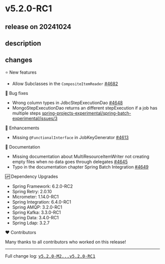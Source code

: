 # v5.2.0-RC1

## release on 20241024

## description

## changes

⭐ New features

* Allow Subclasses in the <code>CompositeItemReader</code> <a class="issue-link js-issue-link" data-error-text="Failed to load title" data-id="2586145665" data-permission-text="Title is private" data-url="https://github.com/spring-projects/spring-batch/issues/4682" data-hovercard-type="pull_request" data-hovercard-url="/spring-projects/spring-batch/pull/4682/hovercard" href="https://github.com/spring-projects/spring-batch/pull/4682">#4682</a>

🐞 Bug fixes

* Wrong column types in JdbcStepExecutionDao <a class="issue-link js-issue-link" data-error-text="Failed to load title" data-id="2472028549" data-permission-text="Title is private" data-url="https://github.com/spring-projects/spring-batch/issues/4648" data-hovercard-type="issue" data-hovercard-url="/spring-projects/spring-batch/issues/4648/hovercard" href="https://github.com/spring-projects/spring-batch/issues/4648">#4648</a>
* MongoStepExecutionDao returns an different stepExecution if a job has multiple steps <a class="issue-link js-issue-link" data-error-text="Failed to load title" data-id="2333695174" data-permission-text="Title is private" data-url="https://github.com/spring-projects-experimental/spring-batch-experimental/issues/3" data-hovercard-type="issue" data-hovercard-url="/spring-projects-experimental/spring-batch-experimental/issues/3/hovercard" href="https://github.com/spring-projects-experimental/spring-batch-experimental/issues/3">spring-projects-experimental/spring-batch-experimental/issues/3</a>

🚀 Enhancements

* Missing <code>@FunctionalInterface</code> in JobKeyGenerator <a class="issue-link js-issue-link" data-error-text="Failed to load title" data-id="2342249920" data-permission-text="Title is private" data-url="https://github.com/spring-projects/spring-batch/issues/4613" data-hovercard-type="issue" data-hovercard-url="/spring-projects/spring-batch/issues/4613/hovercard" href="https://github.com/spring-projects/spring-batch/issues/4613">#4613</a>

📔 Documentation

* Missing documentation about MultiResourceItemWriter not creating empty files when no data goes through delegates <a class="issue-link js-issue-link" data-error-text="Failed to load title" data-id="2464956265" data-permission-text="Title is private" data-url="https://github.com/spring-projects/spring-batch/issues/4645" data-hovercard-type="issue" data-hovercard-url="/spring-projects/spring-batch/issues/4645/hovercard" href="https://github.com/spring-projects/spring-batch/issues/4645">#4645</a>
* Typo in the documentation chapter Spring Batch Integration <a class="issue-link js-issue-link" data-error-text="Failed to load title" data-id="2475113876" data-permission-text="Title is private" data-url="https://github.com/spring-projects/spring-batch/issues/4649" data-hovercard-type="issue" data-hovercard-url="/spring-projects/spring-batch/issues/4649/hovercard" href="https://github.com/spring-projects/spring-batch/issues/4649">#4649</a>

🆙 Dependency Upgrades

* Spring Framework: 6.2.0-RC2
* Spring Retry: 2.0.10
* Micrometer: 1.14.0-RC1
* Spring Integration: 6.4.0-RC1
* Spring AMQP: 3.2.0-RC1
* Spring Kafka: 3.3.0-RC1
* Spring Data: 3.4.0-RC1
* Spring Ldap: 3.2.7

❤️ Contributors

Many thanks to all contributors who worked on this release!

*** ** * ** ***

Full change log: <a class="commit-link" href="https://github.com/spring-projects/spring-batch/compare/v5.2.0-M2...v5.2.0-RC1"><tt>v5.2.0-M2...v5.2.0-RC1</tt></a>

